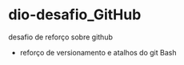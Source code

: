 # dio-desafio_GitHub
desafio de reforço sobre github

* reforço de versionamento e atalhos do git Bash

